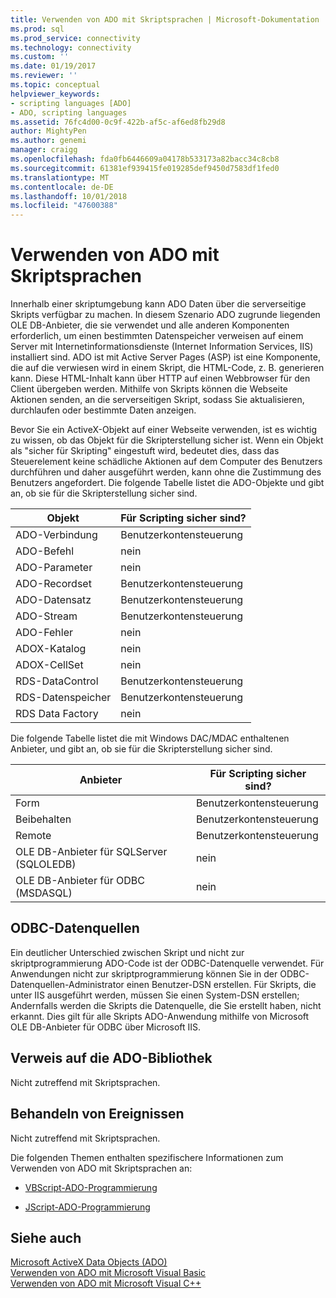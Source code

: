```yaml
---
title: Verwenden von ADO mit Skriptsprachen | Microsoft-Dokumentation
ms.prod: sql
ms.prod_service: connectivity
ms.technology: connectivity
ms.custom: ''
ms.date: 01/19/2017
ms.reviewer: ''
ms.topic: conceptual
helpviewer_keywords:
- scripting languages [ADO]
- ADO, scripting languages
ms.assetid: 76fc4d00-0c9f-422b-af5c-af6ed8fb29d8
author: MightyPen
ms.author: genemi
manager: craigg
ms.openlocfilehash: fda0fb6446609a04178b533173a82bacc34c8cb8
ms.sourcegitcommit: 61381ef939415fe019285def9450d7583df1fed0
ms.translationtype: MT
ms.contentlocale: de-DE
ms.lasthandoff: 10/01/2018
ms.locfileid: "47600388"
---
```

# <a name="using-ado-with-scripting-languages"></a>Verwenden von ADO mit Skriptsprachen
Innerhalb einer skriptumgebung kann ADO Daten über die serverseitige Skripts verfügbar zu machen. In diesem Szenario ADO zugrunde liegenden OLE DB-Anbieter, die sie verwendet und alle anderen Komponenten erforderlich, um einen bestimmten Datenspeicher verweisen auf einem Server mit Internetinformationsdienste (Internet Information Services, IIS) installiert sind. ADO ist mit Active Server Pages (ASP) ist eine Komponente, die auf die verwiesen wird in einem Skript, die HTML-Code, z. B. generieren kann. Diese HTML-Inhalt kann über HTTP auf einen Webbrowser für den Client übergeben werden. Mithilfe von Skripts können die Webseite Aktionen senden, an die serverseitigen Skript, sodass Sie aktualisieren, durchlaufen oder bestimmte Daten anzeigen.  
  
 Bevor Sie ein ActiveX-Objekt auf einer Webseite verwenden, ist es wichtig zu wissen, ob das Objekt für die Skripterstellung sicher ist. Wenn ein Objekt als "sicher für Skripting" eingestuft wird, bedeutet dies, dass das Steuerelement keine schädliche Aktionen auf dem Computer des Benutzers durchführen und daher ausgeführt werden, kann ohne die Zustimmung des Benutzers angefordert. Die folgende Tabelle listet die ADO-Objekte und gibt an, ob sie für die Skripterstellung sicher sind.  
  
|Objekt|Für Scripting sicher sind?|  
|------------|-------------------------|  
|ADO-Verbindung|Benutzerkontensteuerung|  
|ADO-Befehl|nein|  
|ADO-Parameter|nein|  
|ADO-Recordset|Benutzerkontensteuerung|  
|ADO-Datensatz|Benutzerkontensteuerung|  
|ADO-Stream|Benutzerkontensteuerung|  
|ADO-Fehler|nein|  
|ADOX-Katalog|nein|  
|ADOX-CellSet|nein|  
|RDS-DataControl|Benutzerkontensteuerung|  
|RDS-Datenspeicher|Benutzerkontensteuerung|  
|RDS Data Factory|nein|  
  
 Die folgende Tabelle listet die mit Windows DAC/MDAC enthaltenen Anbieter, und gibt an, ob sie für die Skripterstellung sicher sind.  
  
|Anbieter|Für Scripting sicher sind?|  
|--------------|-------------------------|  
|Form|Benutzerkontensteuerung|  
|Beibehalten|Benutzerkontensteuerung|  
|Remote|Benutzerkontensteuerung|  
|OLE DB-Anbieter für SQLServer (SQLOLEDB)|nein|  
|OLE DB-Anbieter für ODBC (MSDASQL)|nein|  
  
## <a name="odbc-data-sources"></a>ODBC-Datenquellen  
 Ein deutlicher Unterschied zwischen Skript und nicht zur skriptprogrammierung ADO-Code ist der ODBC-Datenquelle verwendet. Für Anwendungen nicht zur skriptprogrammierung können Sie in der ODBC-Datenquellen-Administrator einen Benutzer-DSN erstellen. Für Skripts, die unter IIS ausgeführt werden, müssen Sie einen System-DSN erstellen; Andernfalls werden die Skripts die Datenquelle, die Sie erstellt haben, nicht erkannt. Dies gilt für alle Skripts ADO-Anwendung mithilfe von Microsoft OLE DB-Anbieter für ODBC über Microsoft IIS.  
  
## <a name="referencing-the-ado-library"></a>Verweis auf die ADO-Bibliothek  
 Nicht zutreffend mit Skriptsprachen.  
  
## <a name="handling-events"></a>Behandeln von Ereignissen  
 Nicht zutreffend mit Skriptsprachen.  
  
 Die folgenden Themen enthalten spezifischere Informationen zum Verwenden von ADO mit Skriptsprachen an:  
  
-   [VBScript-ADO-Programmierung](../../../ado/guide/appendixes/vbscript-ado-programming.md)  
  
-   [JScript-ADO-Programmierung](../../../ado/guide/appendixes/jscript-ado-programming.md)  
  
## <a name="see-also"></a>Siehe auch  
 [Microsoft ActiveX Data Objects (ADO)](../../../ado/microsoft-activex-data-objects-ado.md)   
 [Verwenden von ADO mit Microsoft Visual Basic](../../../ado/guide/appendixes/using-ado-with-microsoft-visual-basic.md)   
 [Verwenden von ADO mit Microsoft Visual C++](../../../ado/guide/appendixes/using-ado-with-microsoft-visual-c.md)   
